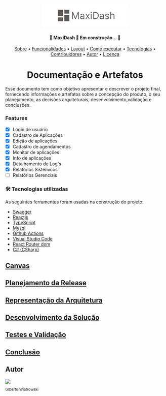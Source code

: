 
<p align="center">
	<h1 align="center">
	  <img alt="MaxiDash" title="#MaxiDash" src="https://github.com/betowiatrowski/MaxiDash/blob/main/banner.PNG" />
	</h1>
</p>

<h4 align="center"> 
	🚧  MaxiDash 🚀 Em construção...  🚧
</h4>

<p align="center">
 <a href="#-sobre-o-projeto">Sobre</a> •
 <a href="#-funcionalidades">Funcionalidades</a> •
 <a href="#-layout">Layout</a> • 
 <a href="#-como-executar-o-projeto">Como executar</a> • 
 <a href="#-tecnologias">Tecnologias</a> • 
 <a href="#-contribuidores">Contribuidores</a> • 
 <a href="#-autor">Autor</a> • 
 <a href="#user-content--licença">Licença</a>
</p>

	
  		
<h1 align="center"> Documentação e Artefatos </h1>

Esse documento tem como objetivo apresentar e descrever o projeto final, fornecendo informações e artefatos sobre a concepção do produto, o seu planejamento, as decisões arquiteturais, desenvolvimento,validação e conclusões.			    
							   
					    

### Features

- [x] Login de usuário
- [x] Cadastro de Aplicações
- [x] Edição de aplicações
- [x] Cadastro de agendamentos
- [x] Monitor de aplicações
- [x] Info de aplicações
- [x] Detalhamento de Log's
- [x] Relatórios Sistêmicos
- [ ] Relatórios Gerenciais

### 🛠 Tecnologias utilizadas

As seguintes ferramentas foram usadas na construção do projeto:

- [Swagger](https://swagger.io/)
- [Reactjs](https://reactjs.org/)
- [TypeScript](https://www.typescriptlang.org/)
- [Mysql](https://dev.mysql.com/doc/)
- [Github Actions](https://github.com/features/actions) 
- [Visual Studio Code](https://code.visualstudio.com/) 
- [React Router dom](https://www.w3schools.com/react/react_router.asp) 
- [C# (CSharp)](https://docs.microsoft.com/pt-br/dotnet/csharp/) 

## [Canvas](#Canvas)
## [Planejamento da Release](#Planejamento-da-Release)
## [Representação da Arquitetura](#Representação-da-Arquitetura)
## [Desenvolvimento da Solução](#Desenvolvimento-da-Solução)
## [Testes e Validação](#Testes-e-Validação)
## [Conclusão](#conclusão)

## Autor

[<img src="https://avatars.githubusercontent.com/u/18116192?s=40&v=4" width=115><br><sub>Glberto Wiatrowski</sub>](https://github.com/betowiatrowski)  
